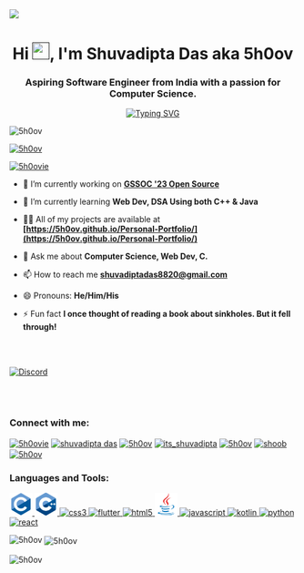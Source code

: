 <head>
  <style>
  .entry{
    text-align=center;
  }
</style>
</head>

<span class="entry">
  <img src="https://github.com/5h0ov/5h0ov/assets/83227649/3d167eb2-10af-4c39-9a96-e216f91ec43f" width="50%"/> 
</span>


<h1 align="center">Hi <a href=""><img src="https://raw.githubusercontent.com/MartinHeinz/MartinHeinz/master/wave.gif" width="30" height="30"/></a>, I'm Shuvadipta Das aka 5h0ov</h1>
<h3 align="center">Aspiring Software Engineer from India with a passion for Computer Science.</h3>

<p align="center"> 
  <a href="https://git.io/typing-svg"><img src="https://readme-typing-svg.demolab.com?font=Fira+Code&size=25&pause=1000&center=true&vCenter=true&width=500&lines=Shuvadipta+Das;Aspiring+Software+Engineer;Learning+Full+Stack+Web+Dev;Passion+For+Computer+Science;Hope+you+are+having+a+nice+day!" alt="Typing SVG" /></a> 
  </p>

<p align="left"> <img src="https://komarev.com/ghpvc/?username=5h0ov&label=Profile%20views&color=0e75b6&style=flat" alt="5h0ov" /> </p>

<p align="left"> <a href="https://github.com/ryo-ma/github-profile-trophy"><img src="https://github-profile-trophy.vercel.app/?username=5h0ov" alt="5h0ov" /></a> </p>

<p align="left"> <a href="https://twitter.com/5h0ovie" target="_blank"><img src="https://img.shields.io/twitter/follow/5h0ovie?logo=twitter&style=for-the-badge" alt="5h0ovie" /></a> </p>

- 🔭 I’m currently working on **[GSSOC '23 Open Source](https://gssoc.girlscript.tech/)**

- 🌱 I’m currently learning **Web Dev, DSA Using both C++ & Java**

- 👨‍💻 All of my projects are available at **[https://5h0ov.github.io/Personal-Portfolio/](https://5h0ov.github.io/Personal-Portfolio/)**

- 💬 Ask me about **Computer Science, Web Dev, C.**

- 📫 How to reach me **shuvadiptadas8820@gmail.com**

- 😄 Pronouns: **He/Him/His**

- ⚡ Fun fact **I once thought of reading a book about sinkholes. But it fell through!**
<br>
<br>

[![Discord](https://discord.c99.nl/widget/theme-2/340577779051528192.png)](https://discordapp.com/users/shoob#3531)

<br>
<br>

<h3 align="left">Connect with me:</h3>
<p align="left">
<a href="https://twitter.com/5h0ovie" target="_blank"><img align="center" src="https://user-images.githubusercontent.com/74038190/241765460-cc4fe88c-7f7a-41d8-b449-34b7a178c1c6.gif" alt="5h0ovie" height="40" width="40" /></a>
<a href="https://linkedin.com/in/shuvadipta-das-915b28216/" target="_blank"><img align="center" src="https://user-images.githubusercontent.com/74038190/235294012-0a55e343-37ad-4b0f-924f-c8431d9d2483.gif" alt="shuvadipta das" height="40" width="40" /></a>
<a href="https://codesandbox.com/5h0ov" target="_blank"><img align="center" src="https://raw.githubusercontent.com/rahuldkjain/github-profile-readme-generator/master/src/images/icons/Social/codesandbox.svg" alt="5h0ov" height="40" width="40" /></a>
<a href="https://instagram.com/its_shuvadipta" target="_blank"><img align="center" src="https://user-images.githubusercontent.com/74038190/235294013-a33e5c43-a01c-43f6-b44d-a406d8b4ab75.gif" alt="its_shuvadipta" height="40" width="40" /></a>
<a href="https://www.youtube.com/c/5h0ov" target="_blank"><img align="center" src="https://user-images.githubusercontent.com/74038190/235294007-de441046-823e-4eff-89bf-d4df52858b65.gif" alt="5h0ov" height="40" width="40" /></a>
<a href="https://www.codechef.com/users/shoob" target="_blank"><img align="center" src="https://i.pinimg.com/564x/c5/d9/fc/c5d9fc1e18bcf039f464c2ab6cfb3eb6.jpg" alt="shoob" height="30" width="40" /></a>
<a href="https://www.hackerrank.com/5h0ov" target="_blank"><img align="center" src="https://raw.githubusercontent.com/rahuldkjain/github-profile-readme-generator/master/src/images/icons/Social/hackerrank.svg" alt="5h0ov" height="40" width="40" /></a>
</p>

<h3 align="left">Languages and Tools:</h3>
<p align="left"> <a href="https://www.cprogramming.com/" target="_blank" rel="noreferrer"> <img src="https://raw.githubusercontent.com/devicons/devicon/master/icons/c/c-original.svg" alt="c" width="40" height="40"/> </a> <a href="https://www.w3schools.com/cpp/" target="_blank" rel="noreferrer"> <img src="https://raw.githubusercontent.com/devicons/devicon/master/icons/cplusplus/cplusplus-original.svg" alt="cplusplus" width="40" height="40"/> </a> <a href="https://www.w3schools.com/css/" target="_blank" rel="noreferrer"> <img src="https://user-images.githubusercontent.com/74038190/238200428-67f477ed-6624-42da-99f0-1a7b1a16eecb.gif" alt="css3" width="40" height="40"/> </a> <a href="https://flutter.dev" target="_blank" rel="noreferrer"> <img src="https://www.vectorlogo.zone/logos/flutterio/flutterio-icon.svg" alt="flutter" width="40" height="40"/> </a> <a href="https://www.w3.org/html/" target="_blank" rel="noreferrer"> <img src="https://user-images.githubusercontent.com/74038190/238200426-29fd6286-4e7b-4d6c-818f-c4765d5e39a9.gif" alt="html5" width="40" height="40"/> </a> <a href="https://www.java.com" target="_blank" rel="noreferrer"> <img src="https://raw.githubusercontent.com/devicons/devicon/master/icons/java/java-original.svg" alt="java" width="40" height="40"/> </a> <a href="https://developer.mozilla.org/en-US/docs/Web/JavaScript" target="_blank" rel="noreferrer"> <img src="https://user-images.githubusercontent.com/74038190/212257454-16e3712e-945a-4ca2-b238-408ad0bf87e6.gif" alt="javascript" width="40" height="40"/> </a> <a href="https://kotlinlang.org" target="_blank" rel="noreferrer"> <img src="https://www.vectorlogo.zone/logos/kotlinlang/kotlinlang-icon.svg" alt="kotlin" width="40" height="40"/> </a> <a href="https://www.python.org" target="_blank" rel="noreferrer"> <img src="https://user-images.githubusercontent.com/74038190/212257472-08e52665-c503-4bd9-aa20-f5a4dae769b5.gif" alt="python" width="40" height="40"/> </a> <a href="https://reactjs.org/" target="_blank" rel="noreferrer"> <img src="https://user-images.githubusercontent.com/74038190/212257467-871d32b7-e401-42e8-a166-fcfd7baa4c6b.gif" alt="react" width="40" height="40"/> </a> </p>

<p><img align="left" src="https://github-readme-stats.vercel.app/api/top-langs?username=5h0ov&show_icons=true&locale=en&layout=compact" alt="5h0ov" /></p>

<p>&nbsp;<img align="center" src="https://github-readme-stats.vercel.app/api?username=5h0ov&show_icons=true&locale=en" alt="5h0ov" /></p>

<p><img align="center" src="https://github-readme-streak-stats.herokuapp.com/?user=5h0ov&" alt="5h0ov" /></p>

